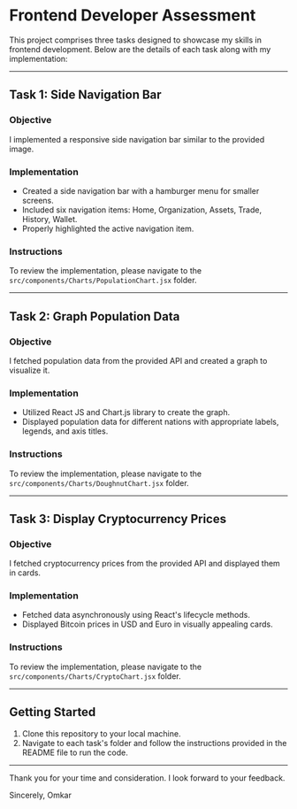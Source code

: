 # Frontend Developer Assessment

This project comprises three tasks designed to showcase my skills in frontend development. Below are the details of each task along with my implementation:

---

## Task 1: Side Navigation Bar

### Objective
I implemented a responsive side navigation bar similar to the provided image.

### Implementation
- Created a side navigation bar with a hamburger menu for smaller screens.
- Included six navigation items: Home, Organization, Assets, Trade, History, Wallet.
- Properly highlighted the active navigation item.

### Instructions
To review the implementation, please navigate to the `src/components/Charts/PopulationChart.jsx` folder.

---

## Task 2: Graph Population Data

### Objective
I fetched population data from the provided API and created a graph to visualize it.

### Implementation
- Utilized React JS and Chart.js library to create the graph.
- Displayed population data for different nations with appropriate labels, legends, and axis titles.

### Instructions
To review the implementation, please navigate to the `src/components/Charts/DoughnutChart.jsx` folder.

---

## Task 3: Display Cryptocurrency Prices

### Objective
I fetched cryptocurrency prices from the provided API and displayed them in cards.

### Implementation
- Fetched data asynchronously using React's lifecycle methods.
- Displayed Bitcoin prices in USD and Euro in visually appealing cards.

### Instructions
To review the implementation, please navigate to the `src/components/Charts/CryptoChart.jsx` folder.

---

## Getting Started
1. Clone this repository to your local machine.
2. Navigate to each task's folder and follow the instructions provided in the README file to run the code.

---

Thank you for your time and consideration. I look forward to your feedback.

Sincerely,
Omkar

